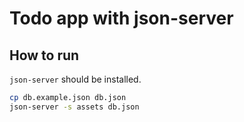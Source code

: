 # Todo app with json-server

## How to run

`json-server` should be installed.
```bash
cp db.example.json db.json
json-server -s assets db.json
```

